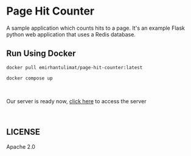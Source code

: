<!-- headers -->
# Page Hit Counter
A sample application which counts hits to a page. It's an example Flask python web application that uses a Redis database.

## Run Using Docker

```
docker pull emirhantulimat/page-hit-counter:latest

docker compose up
```
<br>

Our server is ready now, [click here](http://localhost:8000/) to access the server

<br>


## LICENSE

Apache 2.0

